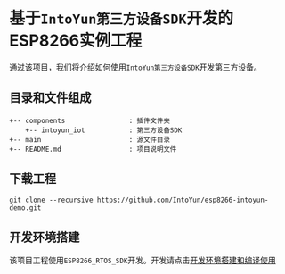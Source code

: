 # 基于`IntoYun第三方设备SDK`开发的ESP8266实例工程

通过该项目，我们将介绍如何使用`IntoYun第三方设备SDK`开发第三方设备。

## 目录和文件组成

```
+-- components                : 插件文件夹
    +-- intoyun_iot           : 第三方设备SDK
+-- main                      : 源文件目录
+-- README.md                 : 项目说明文件

```

## 下载工程

```
git clone --recursive https://github.com/IntoYun/esp8266-intoyun-demo.git
```

## 开发环境搭建

该项目工程使用`ESP8266_RTOS_SDK`开发。开发请点击[开发环境搭建和编译使用](https://github.com/espressif/ESP8266_RTOS_SDK)

